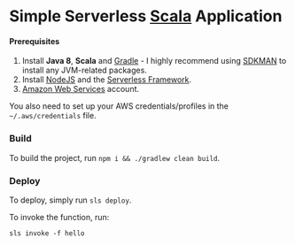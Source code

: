 # Simple Serverless [Scala](https://www.scala-lang.org/) Application

#### Prerequisites

1) Install **Java 8**, **Scala** and [Gradle](https://gradle.org/) - I highly recommend using [SDKMAN](http://sdkman.io/) to install any JVM-related packages.
2) Install [NodeJS](https://nodejs.org/en/) and the [Serverless Framework](https://serverless.com/framework/docs/getting-started/).
3) [Amazon Web Services](https://aws.amazon.com/) account.

You also need to set up your AWS credentials/profiles in the `~/.aws/credentials` file.

### Build

To build the project, run `npm i && ./gradlew clean build`. 

### Deploy

To deploy, simply run `sls deploy`.

To invoke the function, run:

```
sls invoke -f hello
```